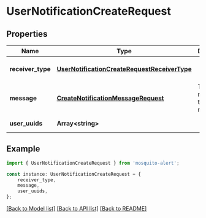 # UserNotificationCreateRequest


## Properties

Name | Type | Description | Notes
------------ | ------------- | ------------- | -------------
**receiver_type** | [**UserNotificationCreateRequestReceiverType**](UserNotificationCreateRequestReceiverType.md) |  | [optional] [default to undefined]
**message** | [**CreateNotificationMessageRequest**](CreateNotificationMessageRequest.md) | The message of the notification | [default to undefined]
**user_uuids** | **Array&lt;string&gt;** |  | [default to undefined]

## Example

```typescript
import { UserNotificationCreateRequest } from 'mosquito-alert';

const instance: UserNotificationCreateRequest = {
    receiver_type,
    message,
    user_uuids,
};
```

[[Back to Model list]](../README.md#documentation-for-models) [[Back to API list]](../README.md#documentation-for-api-endpoints) [[Back to README]](../README.md)
